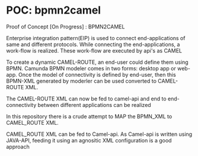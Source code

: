 # POC: bpmn2camel
Proof of Concept [On Progress] : BPMN2CAMEL

Enterprise integration pattern(EIP) is used to connect end-applications of same and different protocols.
While connecting the end-applications, a work-flow is realized. These work-flow are executed by api's as CAMEL

To create a dynamic CAMEL-ROUTE, an end-user could define them using BPMN. Camunda BPMN modeler comes in two forms: desktop app or web-app.
Once the model of connectivity is defined by end-user, then this BPMN-XML generated by moderler can be used converted to CAMEL-ROUTE XML. 

The CAMEL-ROUTE XML can now be fed to camel-api and end to end-connectivity between different applications can be realized

In this repository there is a crude attempt to MAP the BPMN_XML to CAMEL_ROUTE XML.

CAMEL_ROUTE XML can be fed to Camel-api. As Camel-api is written using JAVA-API, feeding it using an agnositic XML configuration is a good approach
 
